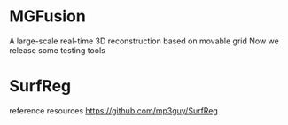 # MGFusion
A large-scale real-time 3D
reconstruction based on movable grid
 Now we release some testing tools 
# SurfReg

reference resources 
https://github.com/mp3guy/SurfReg